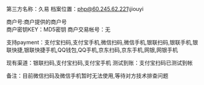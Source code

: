 第三方名称：久易
档案位置：php@60.245.62.221\jiouyi
 
商户号:商户提供的商户号  
商户密钥KEY：MD5密钥
商户交易帐号：无
 
支持payment：支付宝扫码,支付宝手机,微信扫码,微信手机,银联扫码,银联手机,银联快捷,银联快捷手机,QQ钱包,QQ手机,京东扫码,京东手机,网银,网银手机 
 
现有渠道：银联扫码,支付宝扫码,支付宝手机
测试到账：支付宝扫码已测试到帐
 
备注：目前微信扫码及微信手机暂时无法使用,等待对方技术排查问题
